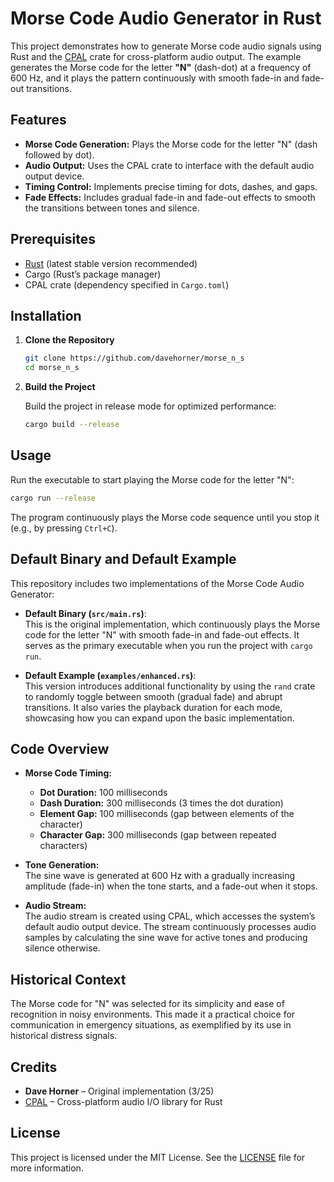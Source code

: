 
# Morse Code Audio Generator in Rust

This project demonstrates how to generate Morse code audio signals using Rust and the [CPAL](https://github.com/RustAudio/cpal) crate for cross-platform audio output. The example generates the Morse code for the letter **"N"** (dash-dot) at a frequency of 600 Hz, and it plays the pattern continuously with smooth fade-in and fade-out transitions.

## Features

- **Morse Code Generation:** Plays the Morse code for the letter "N" (dash followed by dot).
- **Audio Output:** Uses the CPAL crate to interface with the default audio output device.
- **Timing Control:** Implements precise timing for dots, dashes, and gaps.
- **Fade Effects:** Includes gradual fade-in and fade-out effects to smooth the transitions between tones and silence.

## Prerequisites

- [Rust](https://www.rust-lang.org/tools/install) (latest stable version recommended)
- Cargo (Rust’s package manager)
- CPAL crate (dependency specified in `Cargo.toml`)

## Installation

1. **Clone the Repository**

   ```bash
   git clone https://github.com/davehorner/morse_n_s
   cd morse_n_s
   ```

2. **Build the Project**

   Build the project in release mode for optimized performance:

   ```bash
   cargo build --release
   ```

## Usage

Run the executable to start playing the Morse code for the letter "N":

```bash
cargo run --release
```

The program continuously plays the Morse code sequence until you stop it (e.g., by pressing `Ctrl+C`).

## Default Binary and Default Example

This repository includes two implementations of the Morse Code Audio Generator:

- **Default Binary (`src/main.rs`)**:  
  This is the original implementation, which continuously plays the Morse code for the letter "N" with smooth fade-in and fade-out effects. It serves as the primary executable when you run the project with `cargo run`.

- **Default Example (`examples/enhanced.rs`)**:  
  This version introduces additional functionality by using the `rand` crate to randomly toggle between smooth (gradual fade) and abrupt transitions. It also varies the playback duration for each mode, showcasing how you can expand upon the basic implementation.

## Code Overview

- **Morse Code Timing:**  
  - **Dot Duration:** 100 milliseconds  
  - **Dash Duration:** 300 milliseconds (3 times the dot duration)  
  - **Element Gap:** 100 milliseconds (gap between elements of the character)  
  - **Character Gap:** 300 milliseconds (gap between repeated characters)

- **Tone Generation:**  
  The sine wave is generated at 600 Hz with a gradually increasing amplitude (fade-in) when the tone starts, and a fade-out when it stops.

- **Audio Stream:**  
  The audio stream is created using CPAL, which accesses the system’s default audio output device. The stream continuously processes audio samples by calculating the sine wave for active tones and producing silence otherwise.

## Historical Context

The Morse code for "N" was selected for its simplicity and ease of recognition in noisy environments. This made it a practical choice for communication in emergency situations, as exemplified by its use in historical distress signals.

## Credits

- **Dave Horner** – Original implementation (3/25)
- [CPAL](https://github.com/RustAudio/cpal) – Cross-platform audio I/O library for Rust

## License

This project is licensed under the MIT License. See the [LICENSE](LICENSE) file for more information.

